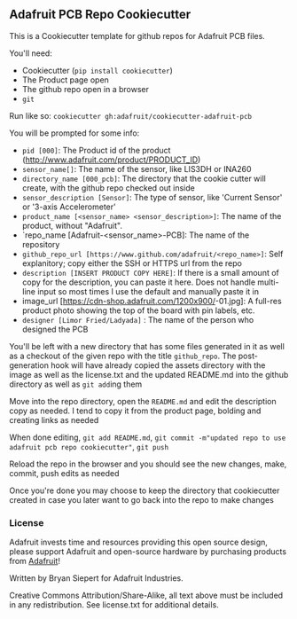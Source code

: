 ## Adafruit PCB Repo Cookiecutter
This is a Cookiecutter template for github repos for Adafruit PCB files.

You'll need:
 * Cookiecutter (`pip install cookiecutter`)
 * The Product page open
 * The github repo open in a browser
 * `git`

Run like so: `cookiecutter gh:adafruit/cookiecutter-adafruit-pcb`

You will be prompted for some info:
 * `pid [000]`: The Product id of the product (http://www.adafruit.com/product/PRODUCT_ID)
 * `sensor_name[]`: The name of the sensor, like LIS3DH or INA260
 * `directory_name [000_pcb]`: The directory that the cookie cutter will create, with the github repo checked out inside
 * `sensor_description [Sensor]`: The type of sensor, like 'Current Sensor' or '3-axis Accelerometer'
 * `product_name [<sensor_name> <sensor_description>]`: The name of the product, without "Adafruit".
 * `repo_name [Adafruit-<sensor_name>-PCB]: The name of the repository
 * `github_repo_url [https://www.github.com/adafruit/<repo_name>]`: Self explanitory; copy either the SSH or HTTPS url from the repo
 * `description [INSERT PRODUCT COPY HERE]`: If there is a small amount of copy for the description, you can paste it here. Does not handle multi-line input so most times I use the default and manually paste it in
 * image_url [https://cdn-shop.adafruit.com/1200x900/<pid>-01.jpg]: A full-res product photo showing the top of the board with pin labels, etc.
 * `designer [Limor Fried/Ladyada]` : The name of the person who designed the PCB

You'll be left with a new directory that has some files generated in it as well as a checkout of the given repo with the title `github_repo`. The post-generation hook will have already copied the assets directory with the image as well as the license.txt and the updated README.md into the github directory as well as `git add`ing them

Move into the repo directory, open the `README.md` and edit the description copy as needed. I tend to copy it from the product page, bolding and creating links as needed

When done editing, `git add README.md`, `git commit -m"updated repo to use adafruit pcb repo cookiecutter"`, `git push`

Reload the repo in the browser and you should see the new changes, make, commit, push edits as needed

Once you're done you may choose to keep the directory that cookiecutter created in case you later want to go back into the repo to make changes
### License

Adafruit invests time and resources providing this open source design, please support Adafruit and open-source hardware by purchasing products from [Adafruit](https://www.adafruit.com)!

Written by Bryan Siepert for Adafruit Industries.

Creative Commons Attribution/Share-Alike, all text above must be included in any redistribution. See license.txt for additional details.
